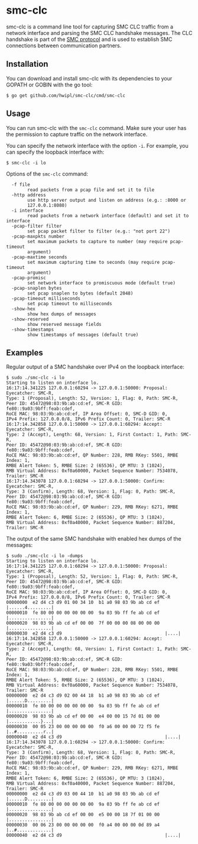# smc-clc

smc-clc is a command line tool for capturing SMC CLC traffic from a network
interface and parsing the SMC CLC handshake messages. The CLC handshake is part
of the [SMC protocol](https://www.rfc-editor.org/info/rfc7609) and is used to
establish SMC connections between communication partners.

## Installation

You can download and install smc-clc with its dependencies to your GOPATH or
GOBIN with the go tool:

```console
$ go get github.com/hwipl/smc-clc/cmd/smc-clc
```

## Usage

You can run smc-clc with the `smc-clc` command. Make sure your user has the
permission to capture traffic on the network interface.

You can specify the network interface with the option `-i`. For example, you
can specify the loopback interface with:

```console
$ smc-clc -i lo
```

Options of the `smc-clc` command:

```
  -f file
        read packets from a pcap file and set it to file
  -http address
        use http server output and listen on address (e.g.: :8000 or
        127.0.0.1:8080)
  -i interface
        read packets from a network interface (default) and set it to interface
  -pcap-filter filter
        set pcap packet filter to filter (e.g.: "not port 22")
  -pcap-maxpkts number
        set maximum packets to capture to number (may require pcap-timeout
        argument)
  -pcap-maxtime seconds
        set maximum capturing time to seconds (may require pcap-timeout
        argument)
  -pcap-promisc
        set network interface to promiscuous mode (default true)
  -pcap-snaplen bytes
        set pcap snaplen to bytes (default 2048)
  -pcap-timeout milliseconds
        set pcap timeout to milliseconds
  -show-hex
        show hex dumps of messages
  -show-reserved
        show reserved message fields
  -show-timestamps
        show timestamps of messages (default true)
```

## Examples

Regular output of a SMC handshake over IPv4 on the loopback interface:

```console
$ sudo ./smc-clc -i lo
Starting to listen on interface lo.
16:17:14.341225 127.0.0.1:60294 -> 127.0.0.1:50000: Proposal: Eyecatcher: SMC-R,
Type: 1 (Proposal), Length: 52, Version: 1, Flag: 0, Path: SMC-R,
Peer ID: 45472@98:03:9b:ab:cd:ef, SMC-R GID: fe80::9a03:9bff:feab:cdef,
RoCE MAC: 98:03:9b:ab:cd:ef, IP Area Offset: 0, SMC-D GID: 0,
IPv4 Prefix: 127.0.0.0/8, IPv6 Prefix Count: 0, Trailer: SMC-R
16:17:14.342858 127.0.0.1:50000 -> 127.0.0.1:60294: Accept: Eyecatcher: SMC-R,
Type: 2 (Accept), Length: 68, Version: 1, First Contact: 1, Path: SMC-R,
Peer ID: 45472@98:03:9b:ab:cd:ef, SMC-R GID: fe80::9a03:9bff:feab:cdef,
RoCE MAC: 98:03:9b:ab:cd:ef, QP Number: 228, RMB RKey: 5501, RMBE Index: 1,
RMBE Alert Token: 5, RMBE Size: 2 (65536), QP MTU: 3 (1024),
RMB Virtual Address: 0xf0a60000, Packet Sequence Number: 7534078,
Trailer: SMC-R
16:17:14.343078 127.0.0.1:60294 -> 127.0.0.1:50000: Confirm: Eyecatcher: SMC-R,
Type: 3 (Confirm), Length: 68, Version: 1, Flag: 0, Path: SMC-R,
Peer ID: 45472@98:03:9b:ab:cd:ef, SMC-R GID: fe80::9a03:9bff:feab:cdef,
RoCE MAC: 98:03:9b:ab:cd:ef, QP Number: 229, RMB RKey: 6271, RMBE Index: 1,
RMBE Alert Token: 6, RMBE Size: 2 (65536), QP MTU: 3 (1024),
RMB Virtual Address: 0xf0a40000, Packet Sequence Number: 887204,
Trailer: SMC-R
```

The output of the same SMC handshake with enabled hex dumps of the messages:

```console
$ sudo ./smc-clc -i lo -dumps
Starting to listen on interface lo.
16:17:14.341225 127.0.0.1:60294 -> 127.0.0.1:50000: Proposal: Eyecatcher: SMC-R,
Type: 1 (Proposal), Length: 52, Version: 1, Flag: 0, Path: SMC-R,
Peer ID: 45472@98:03:9b:ab:cd:ef, SMC-R GID: fe80::9a03:9bff:feab:cdef,
RoCE MAC: 98:03:9b:ab:cd:ef, IP Area Offset: 0, SMC-D GID: 0,
IPv4 Prefix: 127.0.0.0/8, IPv6 Prefix Count: 0, Trailer: SMC-R
00000000  e2 d4 c3 d9 01 00 34 10  b1 a0 98 03 9b ab cd ef  |......4.........|
00000010  fe 80 00 00 00 00 00 00  9a 03 9b ff fe ab cd ef  |................|
00000020  98 03 9b ab cd ef 00 00  7f 00 00 00 08 00 00 00  |................|
00000030  e2 d4 c3 d9                                       |....|
16:17:14.342858 127.0.0.1:50000 -> 127.0.0.1:60294: Accept: Eyecatcher: SMC-R,
Type: 2 (Accept), Length: 68, Version: 1, First Contact: 1, Path: SMC-R,
Peer ID: 45472@98:03:9b:ab:cd:ef, SMC-R GID: fe80::9a03:9bff:feab:cdef,
RoCE MAC: 98:03:9b:ab:cd:ef, QP Number: 228, RMB RKey: 5501, RMBE Index: 1,
RMBE Alert Token: 5, RMBE Size: 2 (65536), QP MTU: 3 (1024),
RMB Virtual Address: 0xf0a60000, Packet Sequence Number: 7534078,
Trailer: SMC-R
00000000  e2 d4 c3 d9 02 00 44 18  b1 a0 98 03 9b ab cd ef  |......D.........|
00000010  fe 80 00 00 00 00 00 00  9a 03 9b ff fe ab cd ef  |................|
00000020  98 03 9b ab cd ef 00 00  e4 00 00 15 7d 01 00 00  |............}...|
00000030  00 05 23 00 00 00 00 00  f0 a6 00 00 00 72 f5 fe  |..#..........r..|
00000040  e2 d4 c3 d9                                       |....|
16:17:14.343078 127.0.0.1:60294 -> 127.0.0.1:50000: Confirm: Eyecatcher: SMC-R,
Type: 3 (Confirm), Length: 68, Version: 1, Flag: 0, Path: SMC-R,
Peer ID: 45472@98:03:9b:ab:cd:ef, SMC-R GID: fe80::9a03:9bff:feab:cdef,
RoCE MAC: 98:03:9b:ab:cd:ef, QP Number: 229, RMB RKey: 6271, RMBE Index: 1,
RMBE Alert Token: 6, RMBE Size: 2 (65536), QP MTU: 3 (1024),
RMB Virtual Address: 0xf0a40000, Packet Sequence Number: 887204,
Trailer: SMC-R
00000000  e2 d4 c3 d9 03 00 44 10  b1 a0 98 03 9b ab cd ef  |......D.........|
00000010  fe 80 00 00 00 00 00 00  9a 03 9b ff fe ab cd ef  |................|
00000020  98 03 9b ab cd ef 00 00  e5 00 00 18 7f 01 00 00  |................|
00000030  00 06 23 00 00 00 00 00  f0 a4 00 00 00 0d 89 a4  |..#.............|
00000040  e2 d4 c3 d9                                       |....|
```
